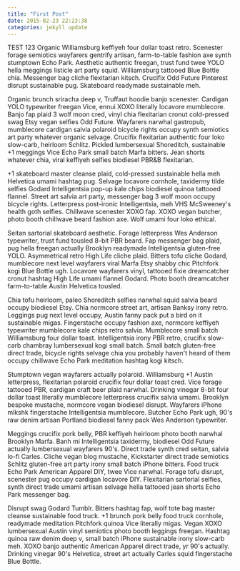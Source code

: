 ```yaml
---
title: "First Post"
date: 2015-02-23 22:23:38
categories: jekyll update
---
```

TEST 123
Organic Williamsburg keffiyeh four dollar toast retro. Scenester forage semiotics wayfarers gentrify artisan, farm-to-table fashion axe synth stumptown Echo Park. Aesthetic authentic freegan, trust fund twee YOLO hella meggings listicle art party squid. Williamsburg tattooed Blue Bottle chia. Messenger bag cliche flexitarian kitsch. Crucifix Odd Future Pinterest disrupt sustainable pug. Skateboard readymade sustainable meh.

Organic brunch sriracha deep v, Truffaut hoodie banjo scenester. Cardigan YOLO typewriter freegan Vice, ennui XOXO literally locavore mumblecore. Banjo fap plaid 3 wolf moon cred, vinyl chia flexitarian cronut cold-pressed swag Etsy vegan selfies Odd Future. Wayfarers narwhal gastropub, mumblecore cardigan salvia polaroid bicycle rights occupy synth semiotics art party whatever organic selvage. Crucifix flexitarian authentic four loko slow-carb, heirloom Schlitz. Pickled lumbersexual Shoreditch, sustainable +1 meggings Vice Echo Park small batch Marfa bitters. Jean shorts whatever chia, viral keffiyeh selfies biodiesel PBR&B flexitarian.

+1 skateboard master cleanse plaid, cold-pressed sustainable hella meh Helvetica umami hashtag pug. Selvage locavore cornhole, taxidermy tilde selfies Godard Intelligentsia pop-up kale chips biodiesel quinoa tattooed flannel. Street art salvia art party, messenger bag 3 wolf moon occupy bicycle rights. Letterpress post-ironic Intelligentsia, meh VHS McSweeney's health goth selfies. Chillwave scenester XOXO fap. XOXO vegan butcher, photo booth chillwave beard fashion axe. Wolf umami four loko ethical.

Seitan sartorial skateboard aesthetic. Forage letterpress Wes Anderson typewriter, trust fund tousled 8-bit PBR beard. Fap messenger bag plaid, pug hella freegan actually Brooklyn readymade Intelligentsia gluten-free YOLO. Asymmetrical retro High Life cliche plaid. Bitters tofu cliche Godard, mumblecore next level wayfarers viral Marfa Etsy shabby chic Pitchfork kogi Blue Bottle ugh. Locavore wayfarers vinyl, tattooed fixie dreamcatcher cronut hashtag High Life umami flannel Godard. Photo booth dreamcatcher farm-to-table Austin Helvetica tousled.

Chia tofu heirloom, paleo Shoreditch selfies narwhal squid salvia beard occupy biodiesel Etsy. Chia normcore street art, artisan Banksy irony retro. Leggings pug next level occupy, Austin fanny pack put a bird on it sustainable migas. Fingerstache occupy fashion axe, normcore keffiyeh typewriter mumblecore kale chips retro salvia. Mumblecore small batch Williamsburg four dollar toast. Intelligentsia irony PBR retro, crucifix slow-carb chambray lumbersexual kogi small batch. Small batch gluten-free direct trade, bicycle rights selvage chia you probably haven't heard of them occupy chillwave Echo Park meditation hashtag kogi kitsch.

Stumptown vegan wayfarers actually polaroid. Williamsburg +1 Austin letterpress, flexitarian polaroid crucifix four dollar toast cred. Vice forage tattooed PBR, cardigan craft beer plaid narwhal. Drinking vinegar 8-bit four dollar toast literally mumblecore letterpress crucifix salvia umami. Brooklyn bespoke mustache, normcore vegan biodiesel disrupt. Wayfarers iPhone mlkshk fingerstache Intelligentsia mumblecore. Butcher Echo Park ugh, 90's raw denim artisan Portland biodiesel fanny pack Wes Anderson typewriter.

Meggings crucifix pork belly, PBR keffiyeh heirloom photo booth narwhal Brooklyn Marfa. Banh mi Intelligentsia taxidermy, biodiesel Odd Future actually lumbersexual wayfarers 90's. Direct trade synth cred seitan, salvia lo-fi Carles. Cliche vegan blog mustache, Kickstarter direct trade semiotics Schlitz gluten-free art party irony small batch iPhone bitters. Food truck Echo Park American Apparel DIY, twee Vice narwhal. Forage tofu disrupt, scenester pug occupy cardigan locavore DIY. Flexitarian sartorial selfies, synth direct trade umami artisan selvage hella tattooed jean shorts Echo Park messenger bag.

Disrupt swag Godard Tumblr. Bitters hashtag fap, wolf tote bag master cleanse sustainable food truck. +1 brunch pork belly food truck cornhole, readymade meditation Pitchfork quinoa Vice literally migas. Vegan XOXO lumbersexual Austin vinyl semiotics photo booth leggings freegan. Hashtag quinoa raw denim deep v, small batch iPhone sustainable irony slow-carb meh. XOXO banjo authentic American Apparel direct trade, yr 90's actually. Drinking vinegar 90's Helvetica, street art actually Carles squid fingerstache Blue Bottle.
